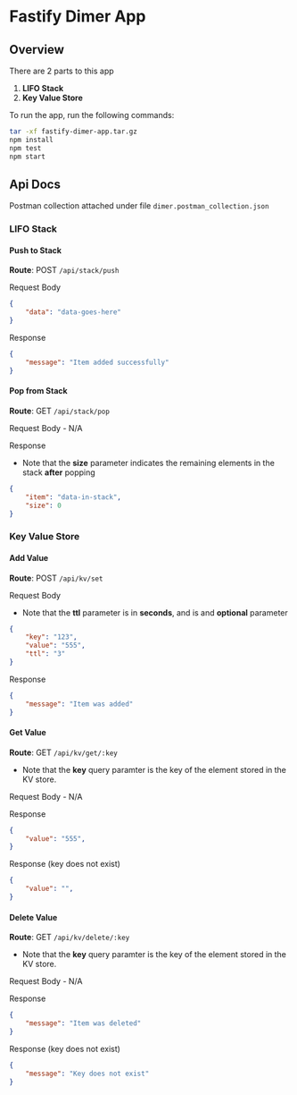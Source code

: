 # Fastify Dimer App

## Overview

There are 2 parts to this app

1. **LIFO Stack**
2. **Key Value Store**

To run the app, run the following commands:

```bash
tar -xf fastify-dimer-app.tar.gz
npm install
npm test
npm start
```

## Api Docs

Postman collection attached under file ```dimer.postman_collection.json```

### LIFO Stack

#### Push to Stack

**Route**: POST ```/api/stack/push```

Request Body
```json
{
    "data": "data-goes-here"
}
```
   
Response
```json
{
    "message": "Item added successfully"
}
```

#### Pop from Stack

**Route**: GET ```/api/stack/pop```

Request Body - N/A
   
Response
* Note that the **size** parameter indicates the remaining elements in the stack **after** popping
```json
{
    "item": "data-in-stack",
    "size": 0
}
```

### Key Value Store

#### Add Value

**Route**: POST ```/api/kv/set```

Request Body

* Note that the **ttl** parameter is in **seconds**, and is and **optional**  parameter
```json
{
    "key": "123",
    "value": "555",
    "ttl": "3"
}
```

Response
```json
{
    "message": "Item was added"
}
```

#### Get Value

**Route**: GET ```/api/kv/get/:key```

* Note that the **key** query paramter is the key of the element stored in the KV store.

Request Body - N/A

Response
```json
{
    "value": "555",
}
```

Response (key does not exist)
```json
{
    "value": "",
}
```

#### Delete Value

**Route**: GET ```/api/kv/delete/:key```

* Note that the **key** query paramter is the key of the element stored in the KV store.

Request Body - N/A

Response
```json
{
    "message": "Item was deleted"
}
```

Response (key does not exist)
```json
{
    "message": "Key does not exist"
}
```
